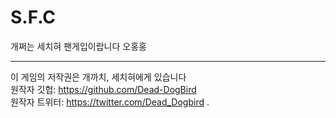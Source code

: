 # S.F.C  
개쩌는 세치혀 팬게입이랍니다 오홍홍  

<hr/>

이 게임의 저작권은 개까치, 세치혀에게 있습니다  
원작자 깃헙: https://github.com/Dead-DogBird  
원작자 트위터: https://twitter.com/Dead_Dogbird
.
